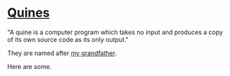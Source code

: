 [Quines](en.wikipedia.org/wiki/Quine_(computing))
======

"A quine is a computer program which takes no input and produces a copy of its own source code as its only output."

They are named after [my grandfather](http://en.wikipedia.org/wiki/Willard_Van_Orman_Quine).

Here are some.

